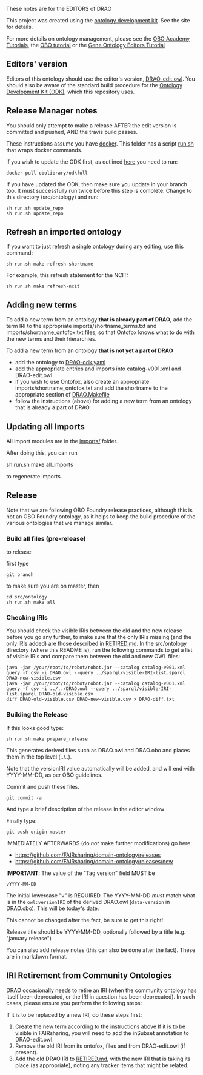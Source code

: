 These notes are for the EDITORS of DRAO

This project was created using the [ontology development kit](https://github.com/INCATools/ontology-development-kit). See the site for details.

For more details on ontology management, please see the 
[OBO Academy Tutorials](https://oboacademy.github.io/obook/), the
[OBO tutorial](https://github.com/jamesaoverton/obo-tutorial) or the [Gene Ontology Editors Tutorial](https://go-protege-tutorial.readthedocs.io/en/latest/)

## Editors' version

Editors of this ontology should use the editor's version, [DRAO-edit.owl](DRAO-edit.owl). You should also be aware of the standard build procedure for the [Ontology Development Kit (ODK)](https://github.com/INCATools/ontology-development-kit), which this repository uses.

## Release Manager notes

You should only attempt to make a release AFTER the edit version is
committed and pushed, AND the travis build passes.

These instructions assume you have
[docker](https://www.docker.com/get-docker). This folder has a script
[run.sh](run.sh) that wraps docker commands.

if you wish to update the ODK first, as outlined [here](https://oboacademy.github.io/obook/howto/odk-update/) you need to run:

	docker pull obolibrary/odkfull

If you have updated the ODK, then make sure you update in your branch too. It must successfully run twice before this step is complete. Change to this directory (src/ontology) and run:

	sh run.sh update_repo
	sh run.sh update_repo

## Refresh an imported ontology

If you want to just refresh a single ontology during any editing, use this command:

	sh run.sh make refresh-shortname

For example, this refresh statement for the NCIT:

	sh run.sh make refresh-ncit

## Adding new terms

To add a new term from an ontology **that is already part of DRAO**, add the term IRI to the appropriate imports/shortname_terms.txt and imports/shortname_ontofox.txt files, so that Ontofox knows what to do with the new terms and their hierarchies.

To add a new term from an ontology **that is not yet a part of DRAO** 
* add the ontology to [DRAO-odk.yaml](DRAO-odk.yaml) 
* add the appropriate entries and imports into catalog-v001.xml and DRAO-edit.owl
* if you wish to use Ontofox, also create an appropriate imports/shortname_ontofox.txt and add the shortname to the appropriate section of [DRAO.Makefile](DRAO.Makefile)
* follow the instructions (above) for adding a new term from an ontology that is already a part of DRAO


## Updating all Imports

All import modules are in the [imports/](imports/) folder.


After doing this, you can run

sh run.sh make all_imports

to regenerate imports.


## Release

Note that we are following OBO Foundry release practices, although this is not an OBO Foundry ontology, as it helps to keep the build procedure of the various ontologies that we manage similar.

### Build all files (pre-release)

to release:

first type

    git branch

to make sure you are on master, then

    cd src/ontology
    sh run.sh make all

### Checking IRIs
You should check the visible IRIs between the old and the new release before you go any further, to make sure that the only IRIs missing (and the only IRIs added) are those described in [RETIRED.md](../../RETIRED.md). In the src/ontology directory (where this README is), run the following commands to get a list of visible IRIs and compare them between the old and new OWL files:

	java -jar /your/root/to/robot/robot.jar --catalog catalog-v001.xml query -f csv -i DRAO.owl --query ../sparql/visible-IRI-list.sparql DRAO-new-visible.csv
	java -jar /your/root/to/robot/robot.jar --catalog catalog-v001.xml query -f csv -i ../../DRAO.owl --query ../sparql/visible-IRI-list.sparql DRAO-old-visible.csv
	diff DRAO-old-visible.csv DRAO-new-visible.csv > DRAO-diff.txt

### Building the Release


If this looks good type:

    sh run.sh make prepare_release

This generates derived files such as DRAO.owl and DRAO.obo and places
them in the top level (../..).

Note that the versionIRI value automatically will be added, and will
end with YYYY-MM-DD, as per OBO guidelines.

Commit and push these files.

    git commit -a

And type a brief description of the release in the editor window

Finally type:

    git push origin master

IMMEDIATELY AFTERWARDS (do *not* make further modifications) go here:

 * https://github.com/FAIRsharing/domain-ontology/releases
 * https://github.com/FAIRsharing/domain-ontology/releases/new

__IMPORTANT__: The value of the "Tag version" field MUST be

    vYYYY-MM-DD

The initial lowercase "v" is REQUIRED. The YYYY-MM-DD *must* match
what is in the `owl:versionIRI` of the derived DRAO.owl (`data-version` in
DRAO.obo). This will be today's date.

This cannot be changed after the fact, be sure to get this right!

Release title should be YYYY-MM-DD, optionally followed by a title (e.g. "january release")

You can also add release notes (this can also be done after the fact). These are in markdown format.


## IRI Retirement from Community Ontologies

DRAO occasionally needs to retire an IRI (when the community ontology has itself been deprecated, or the IRI in question has been deprecated). In such cases, please ensure you perform the following steps:

If it is to be replaced by a new IRI, do these steps first:
1. Create the new term according to the instructions above  If it is to be visible in FAIRsharing, you will need to add the inSubset annotation to DRAO-edit.owl.
2. Remove the old IRI from its ontofox,  files and from DRAO-edit.owl (if present).
3. Add the old DRAO IRI to [RETIRED.md](../../RETIRED.md), with the new IRI that is taking its place (as appropriate), noting any tracker items that might be related.

